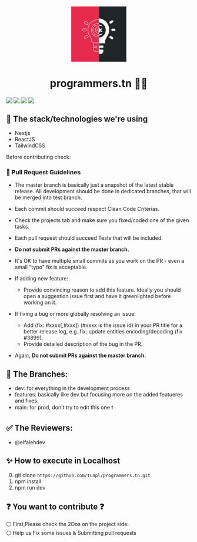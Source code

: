 <p align="center"><img class="centerImage" src="./.github/logo.jpg" height="150" width="150"/></p>
<h1 align="center">programmers.tn 👨‍💻</h1>

 <img align="center" src="https://img.shields.io/github/languages/top/tunpl/programmers.tn"> <img align="center" src="https://img.shields.io/discord/834943508225327114"> <img align="center" src="https://img.shields.io/david/tunpl/programmers.tn"> <img align="center" src="https://img.shields.io/github/stars/tunpl/programmers.tn?style=social">

## 🎤 The stack/technologies we're using
- Nextjs
- ReactJS
- TailwindCSS

Before contributing check: 
### :red_circle: Pull Request Guidelines

- The master branch is basically just a snapshot of the latest stable release. All development should be done in dedicated branches, that will be merged into test branch.

- Each commit should succeed respect Clean Code Criterias.

- Check the projects tab and make sure you fixed/coded one of the given tasks. 

- Each pull request should succeed Tests that will be included.

- **Do not submit PRs against the master branch.**

- It's OK to have multiple small commits as you work on the PR - even a small "typo" fix is acceptable.

- If adding new feature:
  - Provide convincing reason to add this feature. Ideally you should open a suggestion issue first and have it greenlighted before working on it.

- If fixing a bug or more globally resolving an issue:
  - Add (fix: #xxxx[,#xxx]) (#xxxx is the issue id) in your PR title for a better release log, e.g. fix: update entities encoding/decoding (fix #3899).
  - Provide detailed description of the bug in the PR.

- Again, **Do not submit PRs against the master branch.**

## 🔶 The Branches: 
- dev: for everything in the development process
- features: basically like dev but focusing more on the added featueres and fixes. 
- main: for prod, don't try to edit this one ❗

## ✅ The Reviewers:
- @elfalehdev 


## ✨ How to execute in Localhost
0. git clone ```https://github.com/tunpl/programmers.tn.git```
1. npm install 
2. npm run dev

## ❓ You want to contribute ❓ 
⚪ First,Please check the 2Dos on the project side. <br />
⚪ Help us Fix some issues & Submitting pull requests <br />

